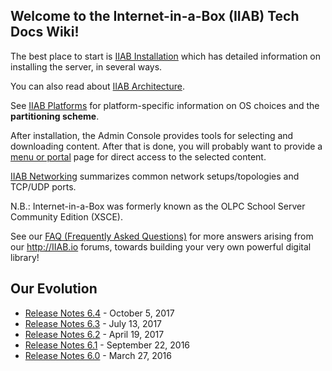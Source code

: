 ## Welcome to the Internet-in-a-Box (IIAB) Tech Docs Wiki!

The best place to start is [IIAB Installation](https://github.com/iiab/iiab/wiki/IIAB-Installation) which has detailed information on installing the server, in several ways.

You can also read about [IIAB Architecture](https://github.com/iiab/iiab/wiki/IIAB-Architecture).

See [IIAB Platforms](https://github.com/iiab/iiab/wiki/IIAB-Platforms) for platform-specific information on OS choices and the **partitioning scheme**.

After installation, the Admin Console provides tools for selecting and downloading content. After that is done, you will probably want to provide a [menu or portal](https://github.com/iiab/iiab/wiki/IIAB-Menuing) page for direct access to the selected content.

[IIAB Networking](https://github.com/iiab/iiab/wiki/IIAB-Networking) summarizes common network setups/topologies and TCP/UDP ports.

N.B.: Internet-in-a-Box was formerly known as the OLPC School Server Community Edition (XSCE).

See our [FAQ (Frequently Asked Questions)](http://wiki.laptop.org/go/IIAB/FAQ) for more answers arising from our http://IIAB.io forums, towards building your very own powerful digital library!

## Our Evolution
 * [Release Notes 6.4](https://github.com/iiab/iiab/wiki/IIAB-6.4-Release-Notes) - October 5, 2017
 * [Release Notes 6.3](https://github.com/iiab/iiab/wiki/IIAB-6.3-Release-Notes) - July 13, 2017
 * [Release Notes 6.2](https://github.com/xsce/xsce/wiki/IIAB-6.2-Release-Notes) - April 19, 2017
 * [Release Notes 6.1](https://github.com/xsce/xsce/blob/release-6.2/ReleaseNotes6.1.md) - September 22, 2016
 * [Release Notes 6.0](https://github.com/xsce/xsce/blob/release-6.2/ReleaseNotes6.0.md) - March 27, 2016